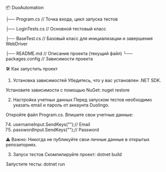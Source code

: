📦 DuoAutomation

├── Program.cs            // Точка входа, цикл запуска тестов

├── LoginTests.cs         // Основной тестовый класс

├── BaseTest.cs           // Базовый класс для инициализации и завершения WebDriver

├── README.md            // Описание проекта (текущий файл)
└── packages.config       // Зависимости проекта

🛠️ Как запустить проект
1. Установка зависимостей
Убедитесь, что у вас установлен .NET SDK.

Установите зависимости с помощью NuGet:
nuget restore

2. Настройка учетных данных
Перед запуском тестов необходимо указать email и пароль от аккаунта Duolingo.

Откройте файл Program.cs.
Впишите свои учетные данные:

74.  usernameInput.SendKeys("");// Email
75.  passwordInput.SendKeys("");// Password

⚠️ Важно: Никогда не публикуйте свои личные данные в открытых репозиториях.

3. Запуск тестов
Скомпилируйте проект:
dotnet build

Запустите тесты:
dotnet run
